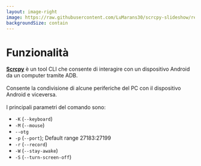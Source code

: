 ```yaml
---
layout: image-right
image: https://raw.githubusercontent.com/LuMarans30/scrcpy-slideshow/refs/heads/master/assets/scrcpy.webp
backgroundSize: contain
---
```


# Funzionalità

<strong>[Scrcpy](https://github.com/Genymobile/scrcpy)</strong> è un tool CLI che consente di interagire con un dispositivo Android da un computer tramite ADB. <br /> <br />
Consente la condivisione di alcune periferiche del PC con il dispositivo Android e viceversa. <br /> <br />
I principali parametri del comando sono:
- `-K`  (`--keyboard`)
- `-M`  (`--mouse`)
- `--otg`
- `-p`  (`--port`); Default range 27183:27199
- `-r`  (`--record`)
- `-W`  (`--stay-awake`)
- `-S`  (`--turn-screen-off`)